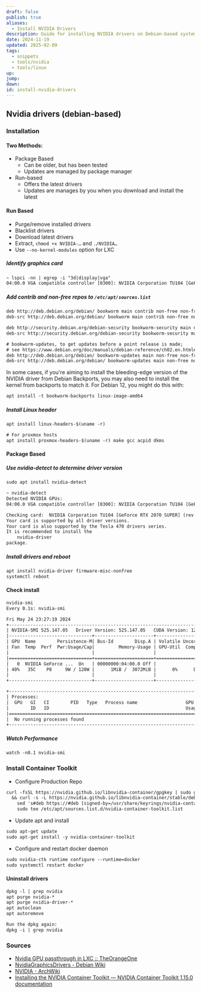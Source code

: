 ```yaml
---
draft: false
publish: true
aliases:
  - Install NVIDIA Drivers
description: Guide for installing NVIDIA drivers on Debian-based systems
date: 2024-11-19
updated: 2025-02-09
tags:
  - snippets
  - tools/nvidia
  - tools/linux
up: 
jump: 
down: 
id: install-nvidia-drivers
---
```


## Nvidia drivers (debian-based)

### Installation

#### Two Methods:

- Package Based
	- Can be older, but has been tested
	- Updates are managed by package manager
- Run-based
	- Offers the latest drivers
	- Updates are manages by you when you download and install the latest

#### Run Based

- Purge/remove installed drivers
- Blacklist drivers
- Download latest drivers
- Extract, `chmod +x NVIDIA-…` and `./NVIDIA…`
- Use `--no-kernel-modules` option for LXC

##### Identify graphics card

```txt
~ lspci -nn | egrep -i "3d|display|vga"
04:00.0 VGA compatible controller [0300]: NVIDIA Corporation TU104 [GeForce RTX 2070 SUPER] [10de:1e84] (rev a1)
```

##### Add contrib and non-free repos to `/etc/apt/sources.list`

````txt
deb http://deb.debian.org/debian/ bookworm main contrib non-free non-free-firmware
deb-src http://deb.debian.org/debian/ bookworm main contrib non-free non-free-firmware

deb http://security.debian.org/debian-security bookworm-security main non-free non-free-firmware
deb-src http://security.debian.org/debian-security bookworm-security main non-free non-free-firmware

# bookworm-updates, to get updates before a point release is made;
# see https://www.debian.org/doc/manuals/debian-reference/ch02.en.html#_updates_and_backports
deb http://deb.debian.org/debian/ bookworm-updates main non-free non-free-firmware
deb-src http://deb.debian.org/debian/ bookworm-updates main non-free non-free-firmware```
````

In some cases, if you're aiming to install the bleeding-edge version of the NVIDIA driver from Debian Backports, you may also need to install the kernel from backports to match it. For Debian 12, you might do this with:

```txt
apt install -t bookworm-backports linux-image-amd64
```

##### Install Linux header

```txt
apt install linux-headers-$(uname -r)

# For proxmox hosts
apt install proxmox-headers-$(uname -r) make gcc acpid dkms

```

#### Package Based

##### Use nvidia-detect to determine driver version

```txt
sudo apt install nvidia-detect
```

```txt
~ nvidia-detect
Detected NVIDIA GPUs:
04:00.0 VGA compatible controller [0300]: NVIDIA Corporation TU104 [GeForce RTX 2070 SUPER] [10de:1e84] (rev a1)

Checking card:  NVIDIA Corporation TU104 [GeForce RTX 2070 SUPER] (rev a1)
Your card is supported by all driver versions.
Your card is also supported by the Tesla 470 drivers series.
It is recommended to install the
    nvidia-driver
package.
```

##### Install drivers and reboot

```txt
apt install nvidia-driver firmware-misc-nonfree
systemctl reboot
```

#### Check install

```txt
nvidia-smi
Every 0.1s: nvidia-smi                                                                                                                                                      metal-prod-1: Fri May 24 23:27:19 2024

Fri May 24 23:27:19 2024
+-----------------------------------------------------------------------------+
| NVIDIA-SMI 525.147.05   Driver Version: 525.147.05   CUDA Version: 12.0     |
|-------------------------------+----------------------+----------------------+
| GPU  Name        Persistence-M| Bus-Id        Disp.A | Volatile Uncorr. ECC |
| Fan  Temp  Perf  Pwr:Usage/Cap|         Memory-Usage | GPU-Util  Compute M. |
|                               |                      |               MIG M. |
|===============================+======================+======================|
|   0  NVIDIA GeForce ...  On   | 00000000:04:00.0 Off |                  N/A |
| 40%   35C    P8     9W / 120W |      1MiB /  3072MiB |      0%      Default |
|                               |                      |                  N/A |
+-------------------------------+----------------------+----------------------+

+-----------------------------------------------------------------------------+
| Processes:                                                                  |
|  GPU   GI   CI        PID   Type   Process name                  GPU Memory |
|        ID   ID                                                   Usage      |
|=============================================================================|
|  No running processes found                                                 |
+-----------------------------------------------------------------------------+
```

##### Watch Performance

```txt
watch -n0.1 nvidia-smi
```

### Install Container Toolkit

- Configure Production Repo

```txt
curl -fsSL https://nvidia.github.io/libnvidia-container/gpgkey | sudo gpg --dearmor -o /usr/share/keyrings/nvidia-container-toolkit-keyring.gpg \
  && curl -s -L https://nvidia.github.io/libnvidia-container/stable/deb/nvidia-container-toolkit.list | \
    sed 's#deb https://#deb [signed-by=/usr/share/keyrings/nvidia-container-toolkit-keyring.gpg] https://#g' | \
    sudo tee /etc/apt/sources.list.d/nvidia-container-toolkit.list
```

- Update apt and install

```txt
sudo apt-get update
sudo apt-get install -y nvidia-container-toolkit
```

- Configure and restart docker daemon

```txt
sudo nvidia-ctk runtime configure --runtime=docker
sudo systemctl restart docker
```

#### Uninstall drivers

```txt
dpkg -l | grep nvidia
apt purge nvidia-*
apt purge nvidia-driver-*
apt autoclean
apt autoremove

Run the dpkg again:
dpkg -i | grep nvidia
```

### Sources

- [Nvidia GPU passthrough in LXC :: TheOrangeOne](https://theorangeone.net/posts/lxc-nvidia-gpu-passthrough/)
- [NvidiaGraphicsDrivers - Debian Wiki](https://wiki.debian.org/NvidiaGraphicsDrivers)
- [NVIDIA - ArchWiki](https://wiki.archlinux.org/title/NVIDIA)
- [Installing the NVIDIA Container Toolkit — NVIDIA Container Toolkit 1.15.0 documentation](https://docs.nvidia.com/datacenter/cloud-native/container-toolkit/latest/install-guide.html)
